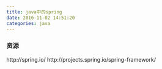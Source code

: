 ```yaml
---
title: java中的spring
date: 2016-11-02 14:51:20
categories: java
---
```


<!-- more -->

<h3>资源</h3>
http://spring.io/
http://projects.spring.io/spring-framework/


<!--<img src="/images/6.png" width="800" height="263" />-->
<!--<font color=#FF6666></font>-->

